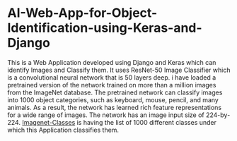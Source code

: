 # AI-Web-App-for-Object-Identification-using-Keras-and-Django

This is a Web Application developed using Django and Keras which can identify Images and Classify them.
It uses ResNet-50 Image Classifier which is a convolutional neural network that is 50 layers deep. 
i have loaded a pretrained version of the network trained on more than a million images from the ImageNet database.
The pretrained network can classify images into 1000 object categories, such as keyboard, mouse, pencil, and many animals. 
As a result, the network has learned rich feature representations for a wide range of images. The network has an image input size of 224-by-224.
[Imagenet-Classes](https://github.com/pints-git/AI-Web-App-for-Object_Identification-Using-Keras-and-django/blob/main/imagenetClasses/imagenet-classes.txt) is 
having the list of 1000 different classes under which this Application classifies them.
